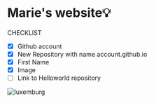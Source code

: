 # Marie's website💡
CHECKLIST
- [x] Github account
- [x] New Repository with name account.github.io
- [x] First Name
- [x] Image
- [ ] Link to Helloworld repository

![luxemburg](https://img.freepik.com/premium-vector/outline-map-luxembourg-country-vector-illustration_628809-758.jpg)

